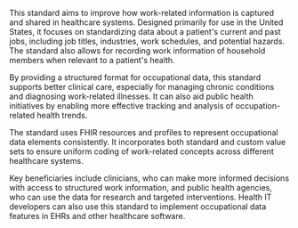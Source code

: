 This standard aims to improve how work-related information is captured and shared in healthcare systems. Designed primarily for use in the United States, it focuses on standardizing data about a patient's current and past jobs, including job titles, industries, work schedules, and potential hazards. The standard also allows for recording work information of household members when relevant to a patient's health.

By providing a structured format for occupational data, this standard supports better clinical care, especially for managing chronic conditions and diagnosing work-related illnesses. It can also aid public health initiatives by enabling more effective tracking and analysis of occupation-related health trends.

The standard uses FHIR resources and profiles to represent occupational data elements consistently. It incorporates both standard and custom value sets to ensure uniform coding of work-related concepts across different healthcare systems.

Key beneficiaries include clinicians, who can make more informed decisions with access to structured work information, and public health agencies, who can use the data for research and targeted interventions. Health IT developers can also use this standard to implement occupational data features in EHRs and other healthcare software.